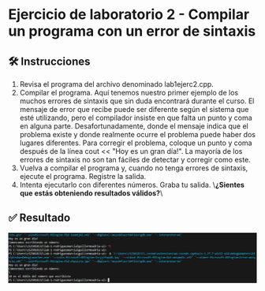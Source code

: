 # Ejercicio de laboratorio 2 - Compilar un programa con un error de sintaxis

## 🛠️ Instrucciones

1. Revisa el programa del archivo denominado lab1ejerc2.cpp.
2. Compilar el programa. Aquí tenemos nuestro primer ejemplo de los muchos errores de sintaxis que sin duda encontrará durante el curso. El mensaje de error que recibe puede ser diferente según el sistema que esté utilizando, pero el compilador insiste en que falta un punto y coma en alguna parte. Desafortunadamente, donde el mensaje indica que el problema existe y donde realmente ocurre el problema puede haber dos lugares diferentes. Para corregir el problema, coloque un punto y coma después de la línea cout << "Hoy es un gran día!". La mayoría de los errores de sintaxis no son tan fáciles de detectar y corregir como este.
3. Vuelva a compilar el programa y, cuando no tenga errores de sintaxis, ejecute el programa. Registre la salida.
4. Intenta ejecutarlo con diferentes números. Graba tu salida. \\**¿Sientes que estás obteniendo resultados válidos?**\\

## ✅ Resultado

![Resultado](./image2.png)
